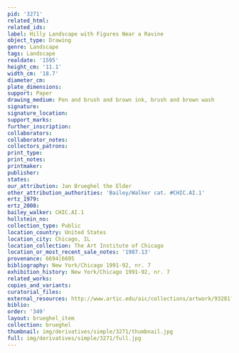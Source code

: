 ```yaml
---
pid: '3271'
related_html: 
related_ids: 
label: Hilly Landscape with Figures Near a Ravine
object_type: Drawing
genre: Landscape
tags: Landscape
realdate: '1595'
height_cm: '11.1'
width_cm: '18.7'
diameter_cm: 
plate_dimensions: 
support: Paper
drawing_medium: Pen and brush and brown ink, brush and brown wash
signature: 
signature_location: 
support_marks: 
further_inscription: 
collaborators: 
collaborator_notes: 
collectors_patrons: 
print_type: 
print_notes: 
printmaker: 
publisher: 
states: 
our_attribution: Jan Brueghel the Elder
other_attribution_authorities: 'Bailey/Walker cat. #CHIC.AI.1'
ertz_1979: 
ertz_2008: 
bailey_walker: CHIC.AI.1
hollstein_no: 
collection_type: Public
location_country: United States
location_city: Chicago, IL
location_collection: The Art Institute of Chicago
location_or_most_recent_sale_notes: '1987.13'
provenance: 6694|6695
bibliography: New York/Chicago 1991-92, nr. 7
exhibition_history: New York/Chicago 1991-92, nr. 7
related_works: 
copies_and_variants: 
curatorial_files: 
external_resources: http://www.artic.edu/aic/collections/artwork/93281?search_no=2&index=0
biblio: 
order: '349'
layout: brueghel_item
collection: brueghel
thumbnail: img/derivatives/simple/3271/thumbnail.jpg
full: img/derivatives/simple/3271/full.jpg
---
```

